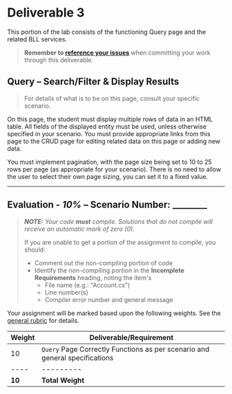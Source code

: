 # Deliverable 3

This portion of the lab consists of the functioning Query page and the related BLL services.

> **Remember to [reference your issues](./Deliverable-1.md)** when committing your work through this deliverable.

## Query – Search/Filter & Display Results

> For details of what is to be on this page, consult your specific scenario.

On this page, the student must display multiple rows of data in an HTML table. All fields of the displayed entity must be used, unless otherwise specified in your scenario. You must provide appropriate links from this page to the CRUD page for editing related data on this page or adding new data.

You must implement pagination, with the page size being set to 10 to 25 rows per page (as appropriate for your scenario). There is no need to allow the user to select their own page sizing, you can set it to a fixed value.

----

## Evaluation - *10%* – Scenario Number: ________

> ***NOTE:** Your code **must** compile. Solutions that do not compile will receive an automatic mark of zero (0).*
>
> If you are unable to get a portion of the assignment to compile, you should:
>
> - Comment out the non-compiling portion of code
> - Identify the non-compiling portion in the **Incomplete Requirements** heading, noting the item's
>   - File name (e.g.: "Account.cs")
>   - Line number(s)
>   - Compiler error number and general message

Your assignment will be marked based upon the following weights. See the [general rubric](./ReadMe.md#generalized-marking-rubric) for details.

| Weight | Deliverable/Requirement |
| ---- | --------- |
| 10 | `Query` Page Correctly Functions as per scenario and general specifications |
| ---- | --------- |
| **10** | **Total Weight** |

<!--

* Lab Documentation (Web Form)
  - [ ] List of known bugs & incomplete portions of lab
* Project Architecture & Code Quality
  - [ ] Proper & consistent use of exceptions and exception handling
  - [ ] Separate BLL classes coded for all the required tables
  - [ ] BLL classes and methods use correct annotations
* Query – GridView Lookup using ObjectDataSource (must not use code-behind to populate controls)
  - [ ] Form correctly applies an appropriate search technique (use of filter where requested)
  - [ ] Form correctly performs Lookup and binds data to a GridView control
  - [ ] Form uses DataSource control(s) to supply data to the GridView
  - [ ] GridView control uses column headers with meaningful names (not auto-generated)
  - [ ] GridView control uses appropriate alignment and formatting for displayed data
  - [ ] GridView correctly displays data in the form
  - [ ] GridView control has paging implemented
  - [ ] GridView control uses template columns with DropDownList control where appropriate

-->
